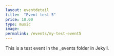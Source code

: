 ```yaml
---
layout: eventdetail
title:  "Event test 5"
price: 10.00
type: music
image:
permalink: /events/my-test-event5
---
```

This is a test event in the _events folder in Jekyll.
